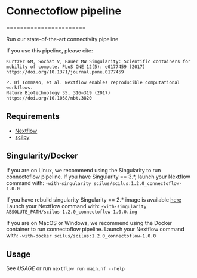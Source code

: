 # Connectoflow pipeline
=======================

Run our state-of-the-art connectivity pipeline

If you use this pipeline, please cite:

```
Kurtzer GM, Sochat V, Bauer MW Singularity: Scientific containers for
mobility of compute. PLoS ONE 12(5): e0177459 (2017)
https://doi.org/10.1371/journal.pone.0177459

P. Di Tommaso, et al. Nextflow enables reproducible computational workflows.
Nature Biotechnology 35, 316–319 (2017) https://doi.org/10.1038/nbt.3820
```

Requirements
------------

- [Nextflow](https://www.nextflow.io)
- [scilpy](https://github.com/scilus/scilpy)

Singularity/Docker
-----------
If you are on Linux, we recommend using the Singularity to run connectoflow pipeline.
If you have Singularity == 3.*, launch your Nextflow command with:
`-with-singularity scilus/scilus:1.2.0_connectoflow-1.0.0`

If you have rebuild singularity Singularity == 2.* image is available [here](http://scil.dinf.usherbrooke.ca/en/containers_list/scilus-1.2.0_connectoflow-1.0.0.img)
Launch your Nextflow command with: `-with-singularity ABSOLUTE_PATH/scilus-1.2.0_connectoflow-1.0.0.img`

If you are on MacOS or Windows, we recommend using the Docker container to run connectoflow pipeline.
Launch your Nextflow command with:
`-with-docker scilus/scilus:1.2.0_connectoflow-1.0.0`

Usage
-----

See *USAGE* or run `nextflow run main.nf --help`
